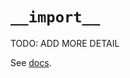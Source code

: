 # `__import__`

TODO: ADD MORE DETAIL

See [docs][docs].

[docs]: https://docs.python.org/3/library/functions.html#__import__
